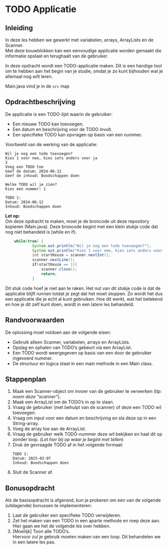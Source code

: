 # TODO Applicatie

## **Inleiding**  
In deze les hebben we gewerkt met variabelen, arrays, ArrayLists en de Scanner.  
Met deze bouwblokken kan een eenvoudige applicatie worden gemaakt die informatie opslaat en terughaalt van de gebruiker.  

In deze opdracht wordt een TODO-applicatie maken. 
Dit is een handige tool om te hebben aan het begin van je studie, omdat je zo kunt bijhouden wat je allemaal nog wilt leren. 

Main.java vind je in de `src` map

## **Opdrachtbeschrijving**  
De applicatie is een TODO-lijst waarin de gebruiker:  
- Een nieuwe TODO kan toevoegen.  
- Een datum en beschrijving voor de TODO invult.  
- Een specifieke TODO kan opvragen op basis van een nummer.  

Voorbeeld van de werking van de applicatie:  
```
Wil je nog een todo toevoegen?
Kies 1 voor nee, kies iets anders voor ja
2
Voeg een TODO toe
Geef de datum: 2024-06-12
Geef de inhoud: Boodschappen doen

Welke TODO wil je zien?
Kies een nummer: 1

TODO 1:
Datum: 2024-06-12
Inhoud: Boodschappen doen
```

**Let op:**  
Om deze opdracht te maken, moet je de broncode uit deze repository kopieren (Main.java). 
Deze broncode begint met een klein stukje code dat nog niet behandeld is (while en if). 
```java
    while(true) {
            System.out.println("Wil je nog een todo toevoegen?");
            System.out.println("Kies 1 voor nee, kies iets anders voor ja");
            int startKeuze = scanner.nextInt();
            scanner.nextLine();
            if(startKeuze == 1){
                scanner.close();
                return;
            }
```
Dit stuk code hoef je niet aan te raken. 
Het nut van dit stukje code is dat de applicatie blijft runnen totdat je zegt dat het moet stoppen.
Zo wordt het dus een applicatie die je echt al kunt gebruiken. 
Hoe dit werkt, wat het betekend en hoe je dit zelf kunt doen, wordt in een latere les behandeld.

## **Randvoorwaarden**  
De oplossing moet voldoen aan de volgende eisen:  
- Gebruik alleen Scanner, variabelen, arrays en ArrayLists.  
- Opslag en ophalen van TODO’s gebeurt via een ArrayList.  
- Een TODO wordt weergegeven op basis van een door de gebruiker ingevoerd nummer.  
- De structuur en logica staat in een main methode in een Main class.  

## **Stappenplan**  
1. Maak een Scanner-object om invoer van de gebruiker te verwerken (_tip: noem deze "scanner"_).  
2. Maak een ArrayList om de TODO’s in op te slaan.  
3. Vraag de gebruiker (met behulpt van de scanner) of deze een TODO wil toevoegen.  
4. Vraag om input voor een datum en beschrijving en sla deze op in een String-array.  
5. Voeg de array toe aan de ArrayList.  
6. Vraag de gebruiker welk TODO-nummer deze wil bekijken en haal dit op zonder loop. (_Let hier bij op waar je begint met tellen_)  
7. Druk de gevraagde TODO af in het volgende formaat:  
   ```
   TODO 1:
   Datum: 2025-03-07
   Inhoud: Boodschappen doen
   ```
8. Sluit de Scanner af.  

## **Bonusopdracht**  
Als de basisopdracht is afgerond, kun je proberen om een van de volgende (uitdagende) bonussen te implementeren:  
1. Laat de gebruiker een specifieke TODO verwijderen.
2. Zet het maken van een TODO in een aparte methode en roep deze aan. Hier gaan we het de volgende les over hebben.
3. [Moeilijk] Toon alle TODO’s.  
    Hiervoor zul je gebruik moeten maken van een loop. Dit behandelen we in een latere les pas.

